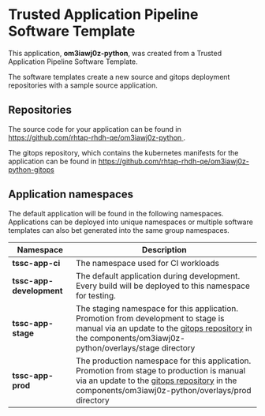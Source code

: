 # Trusted Application Pipeline Software Template

This application, **om3iawj0z-python**, was created from a Trusted Application Pipeline Software Template.

The software templates create a new source and gitops deployment repositories with a sample source application. 

## Repositories

The source code for your application can be found in [https://github.com/rhtap-rhdh-qe/om3iawj0z-python ](https://github.com/rhtap-rhdh-qe/om3iawj0z-python ).
 
The gitops repository, which contains the kubernetes manifests for the application can be found in 
[https://github.com/rhtap-rhdh-qe/om3iawj0z-python-gitops ](https://github.com/rhtap-rhdh-qe/om3iawj0z-python-gitops ) 

## Application namespaces 

The default application will be found in the following namespaces. Applications can be deployed into unique namespaces or multiple software templates can also bet generated into the same group namespaces.  

|  Namespace   |  Description   |  
| -------- | -------- |
| **tssc-app-ci** | The namespace used for CI workloads |
| **tssc-app-development** | The default application during development. Every build will be deployed to this namespace for testing. |
| **tssc-app-stage** | The staging namespace for this application. Promotion from development to stage is manual via an update to the [gitops repository](https://github.com/rhtap-rhdh-qe/om3iawj0z-python-gitops ) in the components/om3iawj0z-python/overlays/stage directory |
| **tssc-app-prod** | The production namespace for this application. Promotion from stage to production is manual via an update to the [gitops repository](https://github.com/rhtap-rhdh-qe/om3iawj0z-python-gitops ) in the components/om3iawj0z-python/overlays/prod directory |